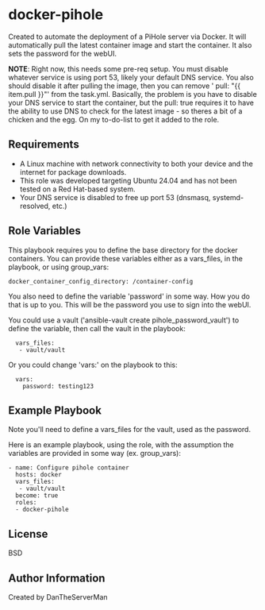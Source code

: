 docker-pihole
=========

Created to automate the deployment of a PiHole server via Docker. It will automatically pull the latest container image and start the container. It also sets the password for the webUI.

**NOTE**: Right now, this needs some pre-req setup. You must disable whatever service is using port 53, likely your default DNS service. You also should disable it after pulling the image, then you can remove '    pull: "{{ item.pull }}"' from the task.yml. Basically, the problem is you have to disable your DNS service to start the container, but the pull: true requires it to have the ability to use DNS to check for the latest image - so theres a bit of a chicken and the egg. On my to-do-list to get it added to the role.


Requirements
------------

- A Linux machine with network connectivity to both your device and the internet for package downloads.
- This role was developed targeting Ubuntu 24.04 and has not been tested on a Red Hat-based system.
- Your DNS service is disabled to free up port 53 (dnsmasq, systemd-resolved, etc.)

Role Variables
--------------

This playbook requires you to define the base directory for the docker containers. You can provide these variables either as a vars_files, in the playbook, or using group_vars:

```
docker_container_config_directory: /container-config
```

You also need to define the variable 'password' in some way. How you do that is up to you. This will be the password you use to sign into the webUI.

You could use a vault ('ansible-vault create pihole_password_vault') to define the variable, then call the vault in the playbook:
```
  vars_files:
   - vault/vault
```

Or you could change 'vars:' on the playbook to this:
```
  vars:
    password: testing123
```

Example Playbook
----------------

Note you'll need to define a vars_files for the vault, used as the password.

Here is an example playbook, using the role, with the assumption the variables are provided in some way (ex. group_vars):
```
- name: Configure pihole container
  hosts: docker 
  vars_files:
   - vault/vault
  become: true
  roles:
  - docker-pihole
```
License
-------

BSD

Author Information
------------------

Created by DanTheServerMan